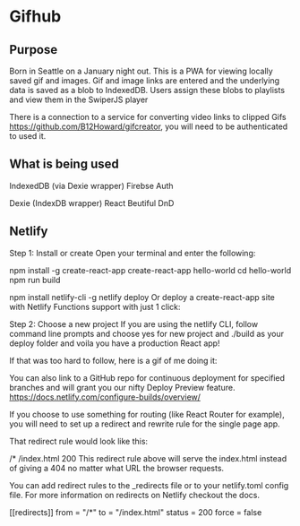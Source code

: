 # Gifhub

## Purpose

Born in Seattle on a January night out. This is a PWA for viewing locally saved gif and images. Gif and image links are entered and the underlying data is saved as a blob to IndexedDB. Users assign these blobs to playlists and view them in the SwiperJS player

There is a connection to a service for converting video links to clipped Gifs https://github.com/B12Howard/gifcreator, you will need to be authenticated to used it.

## What is being used

IndexedDB (via Dexie wrapper)
Firebse Auth

Dexie (IndexDB wrapper)
React Beutiful DnD

## Netlify

Step 1: Install or create
Open your terminal and enter the following:

npm install -g create-react-app
create-react-app hello-world
cd hello-world
npm run build

npm install netlify-cli -g
netlify deploy
Or deploy a create-react-app site with Netlify Functions support with just 1 click:

Step 2: Choose a new project
If you are using the netlify CLI, follow command line prompts and choose yes for new project and ./build as your deploy folder and voila you have a production React app!

If that was too hard to follow, here is a gif of me doing it:

You can also link to a GitHub repo for continuous deployment for specified branches and will grant you our nifty Deploy Preview feature.
https://docs.netlify.com/configure-builds/overview/

If you choose to use something for routing (like React Router for example), you will need to set up a redirect and rewrite rule for the single page app.

That redirect rule would look like this:

/\* /index.html 200
This redirect rule above will serve the index.html instead of giving a 404 no matter what URL the browser requests.

You can add redirect rules to the \_redirects file or to your netlify.toml config file. For more information on redirects on Netlify checkout the docs.

[[redirects]]
from = "/\*"
to = "/index.html"
status = 200
force = false
